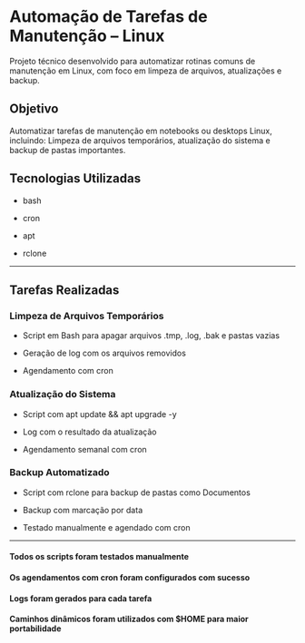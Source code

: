# Automação de Tarefas de Manutenção – Linux


Projeto técnico desenvolvido para automatizar rotinas comuns de manutenção em Linux, com foco em limpeza de arquivos, atualizações e backup.

## Objetivo
 
Automatizar tarefas de manutenção em notebooks ou desktops Linux, incluindo: Limpeza de arquivos temporários, atualização do sistema e backup de pastas importantes.


## Tecnologias Utilizadas

- bash

- cron

- apt

- rclone

------

## Tarefas Realizadas

### Limpeza de Arquivos Temporários

- Script em Bash para apagar arquivos .tmp, .log, .bak e pastas vazias

- Geração de log com os arquivos removidos

- Agendamento com cron



### Atualização do Sistema

- Script com apt update && apt upgrade -y

- Log com o resultado da atualização

- Agendamento semanal com cron


### Backup Automatizado

- Script com rclone para backup de pastas como Documentos

- Backup com marcação por data

- Testado manualmente e agendado com cron

----

#### Todos os scripts foram testados manualmente 
#### Os agendamentos com cron foram configurados com sucesso
#### Logs foram gerados para cada tarefa
#### Caminhos dinâmicos foram utilizados com $HOME para maior portabilidade

